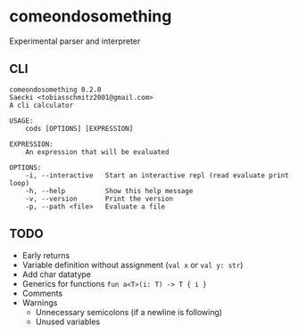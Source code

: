 # comeondosomething
Experimental parser and interpreter

## CLI
```
comeondosomething 0.2.0
Saecki <tobiasschmitz2001@gmail.com>
A cli calculator

USAGE:
    cods [OPTIONS] [EXPRESSION]

EXPRESSION:
    An expression that will be evaluated

OPTIONS:
    -i, --interactive   Start an interactive repl (read evaluate print loop)
    -h, --help          Show this help message
    -v, --version       Print the version
    -p, --path <file>   Evaluate a file
```

## TODO
- Early returns
- Variable definition without assignment (`val x` or `val y: str`)
- Add char datatype
- Generics for functions ```fun a<T>(i: T) -> T { i }```
- Comments
- Warnings
    - Unnecessary semicolons (if a newline is following)
    - Unused variables
